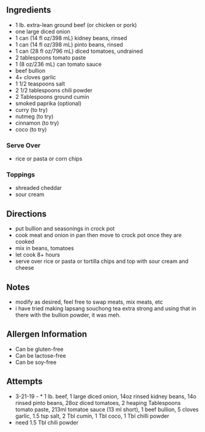 ## Ingredients
* 1 lb. extra-lean ground beef (or chicken or pork)
* one large diced onion
* 1 can (14 fl oz/398 mL) kidney beans, rinsed
* 1 can (14 fl oz/398 mL) pinto beans, rinsed
* 1 can (28 fl oz/796 mL) diced tomatoes, undrained
* 2 tablespoons tomato paste
* 1 (8 oz/236 mL) can tomato sauce
* beef bullion
* 4+ cloves garlic
* 1 1/2 teaspoons salt
* 2 1/2 tablespoons chili powder
* 2 Tablespoons ground cumin
* smoked paprika (optional)
* curry (to try)
* nutmeg (to try)
* cinnamon (to try)
* coco (to try)

### Serve Over
* rice or pasta or corn chips

### Toppings
* shreaded cheddar
* sour cream

## Directions
* put bullion and seasonings in crock pot
* cook meat and onion in pan then move to crock pot once they are cooked
* mix in beans, tomatoes
* let cook 8+ hours
* serve over rice or pasta or tortilla chips and top with sour cream and cheese

## Notes
* modify as desired, feel free to swap meats, mix meats, etc
* i have tried making lapsang souchong tea extra strong and using that in there with the bullion powder, it was meh.

## Allergen Information
* Can be gluten-free
* Can be lactose-free
* Can be soy-free

## Attempts
* 3-21-19 - * 1 lb. beef, 1 large diced onion, 14oz rinsed kidney beans, 14o rinsed pinto beans, 28oz diced tomatoes, 2 heaping Tablespoons tomato paste, 213ml tomatoe sauce (13 ml short), 1 beef bullion, 5 cloves garlic, 1.5 tsp salt, 2 Tbl cumin, 1 Tbl coco, 1 Tbl chilli powder
* need 1.5 Tbl chili powder
